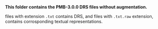 **This folder contains the PMB-3.0.0 DRS files without augmentation.**

files with extension `.txt` contains DRS, and files with `.txt.raw` extension, contains corrosponding textual representations.
